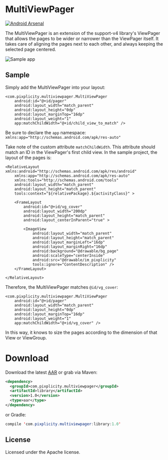MultiViewPager
==============
[![Android Arsenal](https://img.shields.io/badge/Android%20Arsenal-MultiViewPager-brightgreen.svg?style=flat)](https://android-arsenal.com/details/1/1489)

The MultiViewPager is an extension of the support-v4 library's ViewPager that allows the pages to be wider or narrower than the ViewPager itself. It takes care of aligning the pages next to each other, and always keeping the selected page centered.

![Sample app](http://i.imgur.com/0yGMSyE.gif)

## Sample

Simply add the MultiViewPager into your layout:

    <com.pixplicity.multiviewpager.MultiViewPager
        android:id="@+id/pager"
        android:layout_width="match_parent"
        android:layout_height="0dp"
        android:layout_marginTop="16dp"
        android:layout_weight="1"
        app:matchChildWidth="@+id/child_view_to_match" />

Be sure to declare the `app` namespace:  
`xmlns:app="http://schemas.android.com/apk/res-auto"`

Take note of the custom attribute `matchChildWidth`. This attribute should match an ID in the ViewPager's first child view. In the sample project, the layout of the pages is:

	<RelativeLayout xmlns:android="http://schemas.android.com/apk/res/android"
	    xmlns:app="http://schemas.android.com/apk/res-auto"
	    xmlns:tools="http://schemas.android.com/tools"
	    android:layout_width="match_parent"
	    android:layout_height="match_parent"
	    tools:context="${relativePackage}.${activityClass}" >
	
	    <FrameLayout
	        android:id="@+id/vg_cover"
	        android:layout_width="200dp"
	        android:layout_height="match_parent"
	        android:layout_centerInParent="true" >
	
	        <ImageView
	            android:layout_width="match_parent"
	            android:layout_height="match_parent"
	            android:layout_marginLeft="16dp"
	            android:layout_marginRight="16dp"
	            android:background="@drawable/bg_page"
	            android:scaleType="centerInside"
	            android:src="@drawable/im_pixplicity"
	            tools:ignore="ContentDescription" />
	    </FrameLayout>
	
	</RelativeLayout>
	
Therefore, the MultiViewPager matches `@id/vg_cover`:

    <com.pixplicity.multiviewpager.MultiViewPager
        android:id="@+id/pager"
        android:layout_width="match_parent"
        android:layout_height="0dp"
        android:layout_marginTop="16dp"
        android:layout_weight="1"
        app:matchChildWidth="@+id/vg_cover" />

In this way, it knows to size the pages according to the dimension of that View or ViewGroup.

# Download
Download the latest [AAR](http://search.maven.org/#search|ga|1|g:"com.pixplicity.multiviewpager") or grab via Maven:
```XML
<dependency>
  <groupId>com.pixplicity.multiviewpager</groupId>
  <artifactId>library</artifactId>
  <version>1.0</version>
  <type>aar</type>
</dependency>
```

or Gradle:
```Java
compile 'com.pixplicity.multiviewpager:library:1.0'
```

## License

Licensed under the Apache license.
